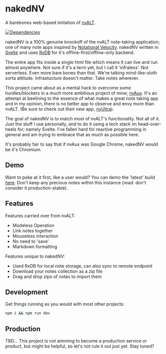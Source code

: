 # nakedNV

A barebones web-based imitation of [nvALT](https://brettterpstra.com/projects/nvalt/).

[![Dependencies](https://david-dm.org/bkeating/nakedNV.svg)](https://github.com/bkeating/nakedNV)

nakedNV is a 100% genuine knockoff of the nvALT note-taking application; one of many note apps inspired by [Notational Velocity](https://notational.net/). nakedNV written in [Svelte](https://svelte.dev/) and uses [RxDB](https://rxdb.info/) for it's offline-first/offline-only backend.

The entire app fits inside a single html file which means it can live and run almost anywhere. Not sure if it's a term yet, but I call it 'infraless'. Not serverless. Even more bare bones than that. We're talking mind-like-sloth sorta attitude. Infrastucture doesn't matter. Take notes wherever.

This project came about as a mental hack to overcome some hurdles/blockers in a much more ambitious project of mine; [nvAux](https://github.com/matterofabstract/nvAux/). It's an attempt at beelining to the essence of what makes a great note taking app and in my opinion, there is no better app to observe and envy more than nvALT. (Be sure to check out their new app, [nvUltra](https://nvultra.com/)).

The goal of nakedNV is to match most of nvALT's functionality. Not all of it. Just the stuff I use personally, and to do it using a tech stack im head-over-heels for; namely Svelte. I've fallen hard for reactive programming in general and am trying to embrace that as much as possible here.

It's probably fair to say that if nvAux was Google Chrome, nakedNV would be it's Chromium.

## Demo

Want to poke at it first, like a user would? You can demo the 'latest' build [here](https://bpk-endless.s3.us-east-1.amazonaws.com/nakedNV.html). Don't keep any precious notes within this instance (read: don't consider it production-stable).

## Features

Features carried over from nvALT:

* Modeless Operation
* Link notes together
* Mouseless interaction
* No need to 'save'
* Markdown formatting

Features unique to nakedNV:

* Used RxDB for local note storage, can also sync to remote endpoint
* Download your notes collection as a zip file
* Drag and drop zips of notes to import them

## Development

Get things running as you would with most other projects:

```sh
npm i && npm run dev
```

## Production

TBD... This project is not aimming to become a production service or product, but might be helpful, so let's not rule it out just yet. Stay tuned?
